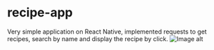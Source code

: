 # recipe-app
Very simple application on React Native, implemented requests to get recipes, search by name and display the recipe by click.
![Image alt](https://github.com/{username}/{repository}/raw/{branch}/{path}/image.png)

